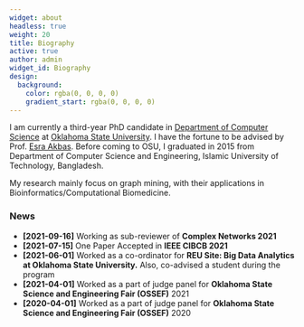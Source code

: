 ```yaml
---
widget: about
headless: true
weight: 20
title: Biography
active: true
author: admin
widget_id: Biography
design:
  background:
    color: rgba(0, 0, 0, 0)
    gradient_start: rgba(0, 0, 0, 0)
---
```

I am currently a third-year PhD candidate in [Department of Computer Science](https://computerscience.okstate.edu) at [Oklahoma State University](https://go.okstate.edu). I have the fortune to be advised by Prof. [Esra Akbas](https://www.cs.okstate.edu/~eakbas/). Before coming to OSU, I graduated in 2015 from Department of Computer Science and Engineering, Islamic University of Technology, Bangladesh.

My research mainly focus on graph mining, with their applications in Bioinformatics/Computational Biomedicine.

### News

* **\[2021-09-16]** Working as sub-reviewer of **Complex Networks 2021**
* **\[2021-07-15]** One Paper Accepted in **IEEE CIBCB 2021**
* **\[2021-06-01]** Worked as a co-ordinator for **REU Site: Big Data Analytics at Oklahoma State University.** Also, co-advised a student during the program
* **\[2021-04-01]** Worked as a part of judge panel for **Oklahoma State Science and Engineering Fair (OSSEF)** 2021
* **\[2020-04-01]** Worked as a part of judge panel for **Oklahoma State Science and Engineering Fair (OSSEF)** 2020